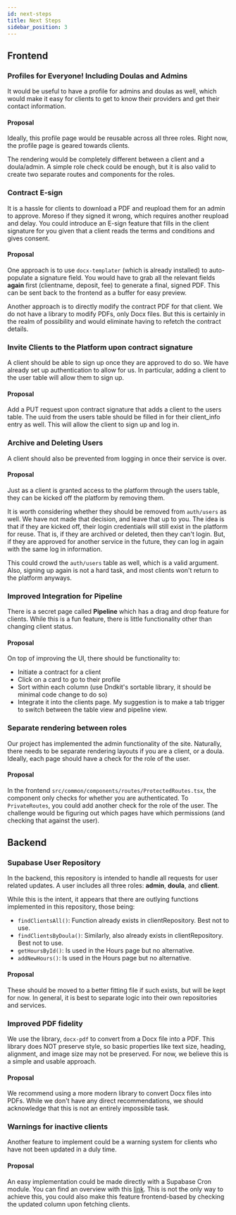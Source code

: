 ```yaml
---
id: next-steps
title: Next Steps
sidebar_position: 3
---
```


## Frontend

### 

### Profiles for Everyone! Including Doulas and Admins

It would be useful to have a profile for admins and doulas as well, which would make it easy for clients to get to know their providers and get their contact information. 

#### Proposal

Ideally, this profile page would be reusable across all three roles. Right now, the profile page is geared towards clients. 

The rendering would be completely different between a client and a doula/admin. A simple role check could be enough, but it is also valid to create two separate routes and components for the roles. 

### Contract E-sign

It is a hassle for clients to download a PDF and reupload them for an admin to approve. Moreso if they signed it wrong, which requires another reupload and delay. You could introduce an E-sign feature that fills in the client signature for you given that a client reads the terms and conditions and gives consent.

#### Proposal

One approach is to use `docx-templater` (which is already installed) to auto-populate a signature field. You would have to grab all the relevant fields **again** first (clientname, deposit, fee) to generate a final, signed PDF. This can be sent back to the frontend as a buffer for easy preview.

Another approach is to directly modify the contract PDF for that client. We do not have a library to modify PDFs, only Docx files. But this is certainly in the realm of possibility and would eliminate having to refetch the contract details.

### Invite Clients to the Platform upon contract signature

A client should be able to sign up once they are approved to do so. We have already set up authentication to allow for us. In particular, adding a client to the user table will allow them to sign up.

#### Proposal

Add a PUT request upon contract signature that adds a client to the users table. The uuid from the users table should be filled in for their client_info entry as well. This will allow the client to sign up and log in.

### Archive and Deleting Users

A client should also be prevented from logging in once their service is over.

#### Proposal

Just as a client is granted access to the platform through the users table, they can be kicked off the platform by removing them. 

It is worth considering whether they should be removed from `auth/users` as well. We have not made that decision, and leave that up to you. The idea is that if they are kicked off, their login credentials will still exist in the platform for reuse. That is, if they are archived or deleted, then they can't login. But, if they are approved for another service in the future, they can log in again with the same log in information.

This could crowd the `auth/users` table as well, which is a valid argument. Also, signing up again is not a hard task, and most clients won't return to the platform anyways. 

### Improved Integration for Pipeline

There is a secret page called **Pipeline** which has a drag and drop feature for clients. While this is a fun feature, there is little functionality other than changing client status.

#### Proposal

On top of improving the UI, there should be functionality to:

- Initiate a contract for a client
- Click on a card to go to their profile
- Sort within each column (use Dndkit's sortable library, it should be minimal code change to do so)
- Integrate it into the clients page. My suggestion is to make a tab trigger to switch between the table view and pipeline view.

### Separate rendering between roles

Our project has implemented the admin functionality of the site. Naturally, there needs to be separate rendering layouts if you are a client, or a doula. Ideally, each page should have a check for the role of the user.

#### Proposal

In the frontend `src/common/components/routes/ProtectedRoutes.tsx`, the component only checks for whether you are authenticated. To `PrivateRoutes`, you could add another check for the role of the user. The challenge would be figuring out which pages have which permissions (and checking that against the user).

## Backend

### Supabase User Repository

In the backend, this repository is intended to handle all requests for user related updates. A user includes all three roles: **admin**, **doula**, and **client**. 

While this is the intent, it appears that there are outlying functions implemented in this repository, those being: 

- `findClientsAll()`: Function already exists in clientRepository. Best not to use.
- `findClientsByDoula()`: Similarly, also already exists in clientRepository. Best not to use.
- `getHoursById()`: Is used in the Hours page but no alternative.
- `addNewHours()`: Is used in the Hours page but no alternative.

#### Proposal
These should be moved to a better fitting file if such exists, but will be kept for now. In general, it is best to separate logic into their own repositories and services.

### Improved PDF fidelity

We use the library, `docx-pdf` to convert from a Docx file into a PDF. This library does NOT preserve style, so basic properties like text size, heading, alignment, and image size may not be preserved. For now, we believe this is a simple and usable approach.

#### Proposal

We recommend using a more modern library to convert Docx files into PDFs. While we don't have any direct recommendations, we should acknowledge that this is not an entirely impossible task.

### Warnings for inactive clients

Another feature to implement could be a warning system for clients who have not been updated in a duly time. 

#### Proposal 

An easy implementation could be made directly with a Supabase Cron module. You can find an overview with this [link](https://supabase.com/blog/supabase-cron). This is not the only way to achieve this, you could also make this feature frontend-based by checking the updated column upon fetching clients.
